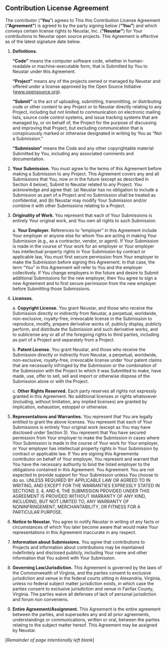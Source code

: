 ## **Contribution License Agreement**

The contributor (“**You**”) agrees to This this Contribution License Agreement (**“Agreement”**) is agreed to by the party signing below (**“You”**) and which conveys certain license rights to Neustar, Inc. (**“Neustar”**) for Your contributions to Neustar open source projects. This Agreement is effective as of the latest signature date below.

1. **Definitions.**

    **“Code”** means the computer software code, whether in human-readable or machine-executable form, that is Submitted by You to Neustar under this Agreement.

    **“Project”** means any of the projects owned or managed by Neustar and offered under a license approved by the Open Source Initiative (www.opensource.org).

    **“Submit”** is the act of uploading, submitting, transmitting, or distributing code or other content to any Project or to Neustar directly relating to any Project, including but not limited to communication on electronic mailing lists, source code control systems, and issue tracking systems that are managed by, or on behalf of, the Project for the purpose of  discussing and improving that Project, but excluding communication that is conspicuously marked or otherwise designated in writing by You as “Not a Submission.”

    **“Submission”** means the Code and any other copyrightable material Submitted by You, including any associated comments and documentation.

2. **Your Submission.** You must agree to the terms of this Agreement before making a Submission to any Project. This Agreement covers any and all Submissions that You, now or in the future (except as described in Section 4 below), Submit to Neustar related to any Project.  You acknowledge and agree that: (a) Neustar has no obligation to include a Submission as part of a Project and no Submission shall be treated as confidential, and (b) Neustar may modify Your Submission and/or combine it with other Submissions relating to a Project.

3. **Originality of Work**. You represent that each of Your Submissions is entirely Your original work, and You own all rights to such Submission. 

      a. **Your Employer.** References to “employer” in this Agreement include Your employer or anyone else for whom You are acting in making Your Submission (e.g., as a contractor, vendor, or agent). If Your Submission is made in the course of Your work for an employer or Your employer has intellectual property rights in Your Submission by contract or applicable law, You must first secure permission from Your  employer to make the Submission before signing this Agreement. In that case, the term “You” in this Agreement will refer to You and the employer collectively. If You change employers in the future and desire to Submit additional Submissions for the new employer, then You agree to sign a new Agreement and to first secure permission from the new employer before Submitting those Submissions.

4. **Licenses.**

      a. **Copyright License.** You grant Neustar, and those who receive the Submission directly or indirectly from Neustar, a perpetual, worldwide, non-exclusive, royalty-free, irrevocable license in the Submission to reproduce, modify, prepare derivative works of, publicly display, publicly perform,  and distribute the Submission and such derivative works, and to sublicense any or all of the foregoing rights to third parties, including as part of a Project and separately from a Project.

      b. **Patent License.** You grant Neustar, and those who receive the Submission directly or indirectly from Neustar, a perpetual, worldwide, non-exclusive, royalty-free, irrevocable license under Your patent claims that are necessarily infringed by the Submission or the combination of the Submission with the Project to which it was Submitted to make, have made, use, offer to sell, sell and import or otherwise dispose of the Submission alone or with the Project.

      c. **Other Rights Reserved.** Each party reserves all rights not expressly granted in this Agreement. No additional licenses or rights whatsoever (including, without limitation, any implied licenses) are granted by implication, exhaustion, estoppel or otherwise.

5. **Representations and Warranties.** You represent that You are legally entitled to grant the above licenses. You represent that each of Your Submissions is entirely Your original work (except as You may have disclosed under Section 3). You represent that You have secured permission from Your employer to make the Submission in cases where Your Submission is made in the course of Your work for Your employer, or Your employer has intellectual property rights in Your Submission by contract or applicable law. If You are signing this Agreementa contributor on behalf of Your employer, You represent and warrant that You have the necessary authority to bind the listed employer to the obligations contained in this Agreement. You Agreement. You are not expected to provide support for Your Submission unless You choose to do so. UNLESS REQUIRED BY APPLICABLE LAW OR AGREED TO IN WRITING, AND EXCEPT FOR THE WARRANTIES EXPRESSLY STATED IN SECTIONS 3, 4, AND 6, THE SUBMISSION PROVIDED UNDER THIS AGREEMENT IS PROVIDED WITHOUT WARRANTY OF ANY KIND, INCLUDING, BUT NOT LIMITED TO, ANY WARRANTY OF NONINFRINGEMENT, MERCHANTABILITY, OR FITNESS FOR A PARTICULAR PURPOSE.

6. **Notice to Neustar.** You agree to notify Neustar in writing of any facts or circumstances of which You later become aware that would make Your representations in this Agreement inaccurate in any respect.

7. **Information about Submissions.** You agree that contributions to Projects and information about contributions may be maintained indefinitely and disclosed publicly, including Your name and other information that You submit with Your Submission.

8. **Governing Law/Jurisdiction.** This Agreement is governed by the laws of the Commonwealth of Virginia, and the parties consent to exclusive jurisdiction and venue in the federal courts sitting in Alexandria, Virginia, unless no federal subject matter jurisdiction exists, in which case the parties consent to exclusive jurisdiction and venue in Fairfax County, Virginia. The parties waive all defenses of lack of personal jurisdiction and forum non conveniens.

9. **Entire Agreement/Assignment.** This Agreement is the entire agreement between the parties, and supersedes any and all prior agreements, understandings or communications, written or oral, between the parties relating to the subject matter hereof. This Agreement may be assigned by Neustar.

[*Remainder of page intentionally left blank*]
